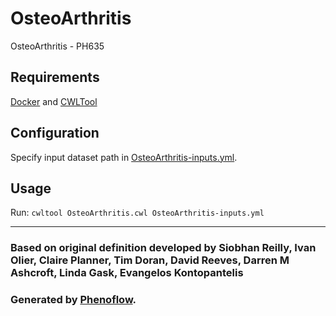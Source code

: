 # OsteoArthritis

OsteoArthritis - PH635

## Requirements

[Docker](https://docs.docker.com/install/) and [CWLTool](https://github.com/common-workflow-language/cwltool#install)

## Configuration

Specify input dataset path in [OsteoArthritis-inputs.yml](OsteoArthritis-inputs.yml).

## Usage

Run: `cwltool OsteoArthritis.cwl OsteoArthritis-inputs.yml`

***

### Based on original definition developed by Siobhan Reilly, Ivan Olier, Claire Planner, Tim Doran, David Reeves, Darren M Ashcroft, Linda Gask, Evangelos Kontopantelis
### Generated by [Phenoflow](https://kclhi.org/phenoflow).
